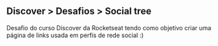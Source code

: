 ## Discover > Desafios > Social tree
Desafio do curso Discover da Rocketseat tendo como objetivo criar uma página de links usada em perfis de rede social :)
